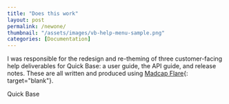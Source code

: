 ```yaml
---
title: "Does this work"
layout: post
permalink: /newone/
thumbnail: "/assets/images/vb-help-menu-sample.png"
categories: [Documentation]
---
```

I was responsible for the redesign and re-theming of three customer-facing help deliverables for Quick Base: a user guide, the API guide, and release notes. These are all written and produced using [Madcap Flare](https://www.madcapsoftware.com/products/flare/){: target="blank"}.



Quick Base

